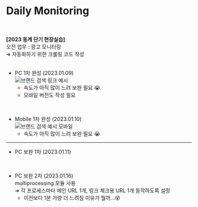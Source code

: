 # Daily Monitoring 

<br>

**[2023 동계 단기 현장실습]**  
오전 업무 : 광고 모니터링  
➔ 자동화하기 위한 크롤링 코드 작성  
<br>

- PC 1차 완성 (2023.01.09)    
![브랜드 검색 링크 예시](https://user-images.githubusercontent.com/69826406/211487542-5707c497-c439-4b4d-b281-3b014bd2b187.png)
  - 속도가 아직 많이 느려 보완 필요 😭  
  - 모바일 버전도 작성 필요  
<br>

- Mobile 1차 완성 (2023.01.10)  
![브랜드 검색 예시 모바일](https://user-images.githubusercontent.com/69826406/211487683-eae2d42f-d2d9-45f5-9b58-2495c922fd07.png)
  - 속도가 아직 많이 느려 보완 필요 😭  

***
- PC 보완 1차 (2023.01.11) 
 <br>

- PC 보완 2차 (2023.01.16)  
multiprocessing 모듈 사용  
➔ 각 프로세스마다 메인 URL 1개, 링크 체크용 URL 1개 동작하도록 설정
  - 이전보다 1분 가량 더 느려짐 이유가 뭘까...😵
